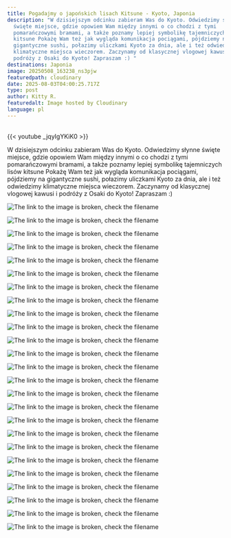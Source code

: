 ```yaml
---
title: Pogadajmy o japońskich lisach Kitsune - Kyoto, Japonia
description: "W dzisiejszym odcinku zabieram Was do Kyoto. Odwiedzimy słynne
  święte miejsce, gdzie opowiem Wam między innymi o co chodzi z tymi
  pomarańczowymi bramami, a także poznamy lepiej symbolikę tajemniczych lisów
  kitsune Pokażę Wam też jak wygląda komunikacja pociągami, pójdziemy na
  gigantyczne sushi, połazimy uliczkami Kyoto za dnia, ale i też odwiedzimy
  klimatyczne miejsca wieczorem. Zaczynamy od klasycznej vlogowej kawusi i
  podróży z Osaki do Kyoto! Zapraszam :) "
destinations: Japonia
image: 20250508_163238_ns3pjw
featuredpath: cloudinary
date: 2025-08-03T04:00:25.717Z
type: post
author: Kitty R.
featuredalt: Image hosted by Cloudinary
language: pl
---
```

<br>{{< youtube _jqyIgYKiK0 >}}</br>

<!--StartFragment-->

<!--StartFragment-->

<!--StartFragment-->

W dzisiejszym odcinku zabieram Was do Kyoto. Odwiedzimy słynne święte miejsce, gdzie opowiem Wam między innymi o co chodzi z tymi pomarańczowymi bramami, a także poznamy lepiej symbolikę tajemniczych lisów kitsune Pokażę Wam też jak wygląda komunikacja pociągami, pójdziemy na gigantyczne sushi, połazimy uliczkami Kyoto za dnia, ale i też odwiedzimy klimatyczne miejsca wieczorem. Zaczynamy od klasycznej vlogowej kawusi i podróży z Osaki do Kyoto! Zapraszam :)

<!--EndFragment-->

<!--EndFragment-->

![The link to the image is broken, check the filename](https://res.cloudinary.com/dkdpqgjhi/image/upload/c_scale,w_600/20250507_111451_m1pygb)

![The link to the image is broken, check the filename](https://res.cloudinary.com/dkdpqgjhi/image/upload/c_scale,w_600/20250508_152221_pjbjbj)

![The link to the image is broken, check the filename](https://res.cloudinary.com/dkdpqgjhi/image/upload/c_scale,w_600/20250507_173938_a3rekg)

![The link to the image is broken, check the filename](https://res.cloudinary.com/dkdpqgjhi/image/upload/c_scale,w_600/20250504_211332_bna2d3)

![The link to the image is broken, check the filename](https://res.cloudinary.com/dkdpqgjhi/image/upload/c_scale,w_600/20250507_182611_tmzhot)

![The link to the image is broken, check the filename](https://res.cloudinary.com/dkdpqgjhi/image/upload/c_scale,w_600/20250508_152222_vvngpr)

![The link to the image is broken, check the filename](https://res.cloudinary.com/dkdpqgjhi/image/upload/c_scale,w_600/20250508_152352_nkqzar)

![The link to the image is broken, check the filename](https://res.cloudinary.com/dkdpqgjhi/image/upload/c_scale,w_600/20250508_152346_leh9f2)

![The link to the image is broken, check the filename](https://res.cloudinary.com/dkdpqgjhi/image/upload/c_scale,w_600/20250508_161650_xgkxz3)

![The link to the image is broken, check the filename](https://res.cloudinary.com/dkdpqgjhi/image/upload/c_scale,w_600/20250508_160506_glj2bg)

![The link to the image is broken, check the filename](https://res.cloudinary.com/dkdpqgjhi/image/upload/c_scale,w_600/20250508_152958_wrlfsh)

![The link to the image is broken, check the filename](https://res.cloudinary.com/dkdpqgjhi/image/upload/c_scale,w_600/20250508_153831_x6hd1c)

![The link to the image is broken, check the filename](https://res.cloudinary.com/dkdpqgjhi/image/upload/c_scale,w_600/20250508_155640_ljmhkd)

![The link to the image is broken, check the filename](https://res.cloudinary.com/dkdpqgjhi/image/upload/c_scale,w_600/20250508_153016_vltbeo)

![The link to the image is broken, check the filename](https://res.cloudinary.com/dkdpqgjhi/image/upload/c_scale,w_600/20250508_162305_whdbfs)

![The link to the image is broken, check the filename](https://res.cloudinary.com/dkdpqgjhi/image/upload/c_scale,w_600/20250508_162000_cbqfcs)

![The link to the image is broken, check the filename](https://res.cloudinary.com/dkdpqgjhi/image/upload/c_scale,w_600/20250508_162351_d76o1x)

![The link to the image is broken, check the filename](https://res.cloudinary.com/dkdpqgjhi/image/upload/c_scale,w_600/20250508_163124_dfppz0)

![The link to the image is broken, check the filename](https://res.cloudinary.com/dkdpqgjhi/image/upload/c_scale,w_600/20250508_163238_ns3pjw)

![The link to the image is broken, check the filename](https://res.cloudinary.com/dkdpqgjhi/image/upload/c_scale,w_600/20250509_151441_jdwq3y)

![The link to the image is broken, check the filename](https://res.cloudinary.com/dkdpqgjhi/image/upload/c_scale,w_600/20250508_185910_dcuj2o)

![The link to the image is broken, check the filename](https://res.cloudinary.com/dkdpqgjhi/image/upload/c_scale,w_600/20250508_200029_zagz0a)

![The link to the image is broken, check the filename](https://res.cloudinary.com/dkdpqgjhi/image/upload/c_scale,w_600/20250508_185820_aa9cju)

![The link to the image is broken, check the filename](https://res.cloudinary.com/dkdpqgjhi/image/upload/c_scale,w_600/20250508_182022_bwnqvj)

![The link to the image is broken, check the filename](https://res.cloudinary.com/dkdpqgjhi/image/upload/c_scale,w_600/20250508_182018_urykqk)

<!--EndFragment-->